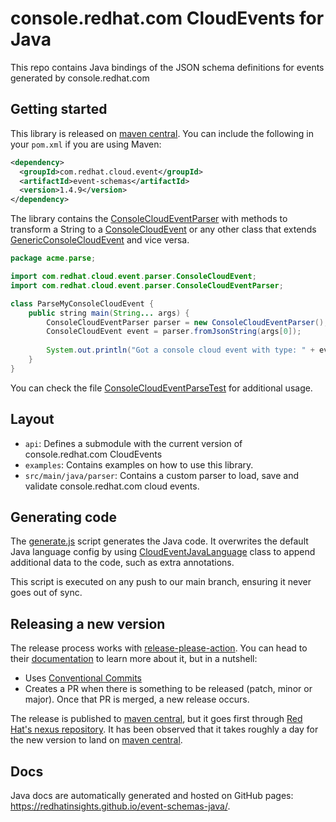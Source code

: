 console.redhat.com CloudEvents for Java
=======================================

This repo contains Java bindings of the JSON schema definitions for events
generated by console.redhat.com

Getting started
---------------

This library is released on [maven central](https://central.sonatype.com/artifact/com.redhat.cloud.event/event-schemas).
You can include the following in your `pom.xml` if you are using Maven:

<!--- x-release-please-start-version -->

```xml
<dependency>
  <groupId>com.redhat.cloud.event</groupId>
  <artifactId>event-schemas</artifactId>
  <version>1.4.9</version>
</dependency>
```

<!--- x-release-please-end -->

The library contains the [ConsoleCloudEventParser](https://redhatinsights.github.io/event-schemas-java/com/redhat/cloud/event/parser/ConsoleCloudEventParser.html) 
with methods to transform a String to a [ConsoleCloudEvent](https://redhatinsights.github.io/event-schemas-java/com/redhat/cloud/event/parser/ConsoleCloudEvent.html)
or any other class that extends [GenericConsoleCloudEvent](https://redhatinsights.github.io/event-schemas-java/com/redhat/cloud/event/parser/GenericConsoleCloudEvent.html) and vice versa.

```java
package acme.parse;

import com.redhat.cloud.event.parser.ConsoleCloudEvent;
import com.redhat.cloud.event.parser.ConsoleCloudEventParser;

class ParseMyConsoleCloudEvent {
    public string main(String... args) {
        ConsoleCloudEventParser parser = new ConsoleCloudEventParser();
        ConsoleCloudEvent event = parser.fromJsonString(args[0]);
        
        System.out.println("Got a console cloud event with type: " + event.getType());
    }
}
```

You can check the file [ConsoleCloudEventParseTest](./src/test/java/com/redhat/cloud/event/parser/ConsoleCloudEventParserTest.java)
for additional usage.

Layout
------

* `api`: Defines a submodule with the current version of console.redhat.com 
  CloudEvents
* `examples`: Contains examples on how to use this library.
* `src/main/java/parser`: Contains a custom parser to load, save and validate
  console.redhat.com cloud events.

Generating code
---------------

The [generate.js](./scripts/generate.js) script generates the Java code.
It overwrites the default Java language config by using 
[CloudEventJavaLanguage](./scripts/CloudEventJavaLanguage.js) class to append additional
data to the code, such as extra annotations.

This script is executed on any push to our main branch, ensuring it never goes out 
of sync.

Releasing a new version
-----------------------

The release process works with 
[release-please-action](https://github.com/google-github-actions/release-please-action).
You can head to their 
[documentation](https://github.com/google-github-actions/release-please-action) 
to learn more about it, but in a nutshell:
 - Uses [Conventional Commits](https://www.conventionalcommits.org/en/v1.0.0/) 
 - Creates a PR when there is something to be released (patch, minor or major).
   Once that PR is merged, a new release occurs. 

The release is published to [maven central](https://search.maven.org/), but it goes first
through [Red Hat's nexus repository](https://repository.jboss.org/nexus).
It has been observed that it takes roughly a day for the new version to land on 
[maven central](https://search.maven.org/).

Docs
----

Java docs are automatically generated and hosted on GitHub pages: 
https://redhatinsights.github.io/event-schemas-java/.
